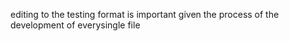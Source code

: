 editing to the testing format is important given the process of the development of everysingle file
